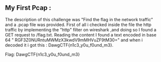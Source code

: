 ## My First Pcap :

 The description of this challenge was "Find the flag in the network traffic” and a .pcap file was provided.
 First of all i checked inside the file the http traffic by implementing the "http" filter on wireshark ,and doing so I found a GET request to /flag.txt.
 Reading the content I found a text encoded in base 64 " RGF3Z0NURntuMWMzX3kwdV9mMHVuZF9tM30=" and when i decoded it i got this : DawgCTF{n1c3_y0u_f0und_m3}.
 
 Flag: DawgCTF{n1c3_y0u_f0und_m3}
